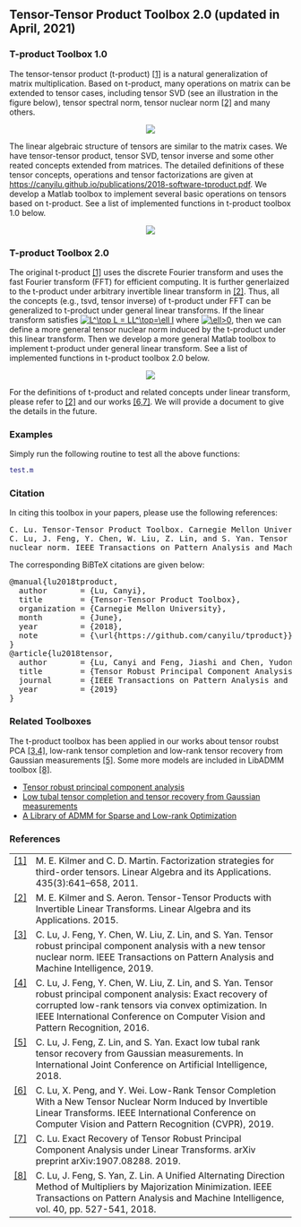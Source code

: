 ## Tensor-Tensor Product Toolbox 2.0 (updated in April, 2021)

### T-product Toolbox 1.0

The tensor-tensor product (t-product) <a class="footnote-reference" href="#id2" id="id1">[1]</a> is a natural generalization of matrix multiplication. Based on t-product, many operations on matrix can be extended to tensor cases, including tensor SVD (see an illustration in the figure below), tensor spectral norm, tensor nuclear norm <a class="footnote-reference" href="#id2" id="id1">[2]</a> and many others. 
<p align="center"> 
<img src="https://github.com/canyilu/tproduct/blob/master/doc/figure_tsvd.JPG">
</p>

The linear algebraic structure of tensors are similar to the matrix cases. We have tensor-tensor product, tensor SVD, tensor inverse and some other reated concepts extended from matrices. The detailed definitions of these tensor concepts, operations and tensor factorizations are given at <a href="../publications/2018-software-tproduct.pdf" class="textlink" target="_blank">https://canyilu.github.io/publications/2018-software-tproduct.pdf</a>. We develop a Matlab toolbox to implement several basic operations on tensors based on t-product. See a list of implemented functions in t-product toolbox 1.0 below.
<p align="center"> 
<img src="https://github.com/canyilu/tproduct/blob/master/doc/figure_functions_tproduct_1.0.JPG">
</p>

### T-product Toolbox 2.0

The original t-product <a class="footnote-reference" href="#id2" id="id1">[1]</a> uses the discrete Fourier transform and uses the fast Fourier transform (FFT) for efficient computing. It is further generlaized to the t-product under arbitrary invertible linear transform in <a class="footnote-reference" href="#id2" id="id1">[2]</a>. Thus, all the concepts (e.g., tsvd, tensor inverse) of t-product under FFT can be generalized to t-product under general linear transforms. If the linear transform satisfies <a href="https://www.codecogs.com/eqnedit.php?latex=L^\top&space;L&space;=&space;LL^\top=\ell&space;I" target="_blank"><img src="https://latex.codecogs.com/gif.latex?L^\top&space;L&space;=&space;LL^\top=\ell&space;I" title="L^\top L = LL^\top=\ell I" /></a> where <a href="https://www.codecogs.com/eqnedit.php?latex=\ell>0" target="_blank"><img src="https://latex.codecogs.com/gif.latex?\ell>0" title="\ell>0" /></a>, then we can define a more general tensor nuclear norm induced by the t-product under this linear transform. Then we develop a more general Matlab toolbox to implement t-product under general linear transform. See a list of implemented functions in t-product toolbox 2.0 below.
<p align="center"> 
<img src="https://github.com/canyilu/tproduct/blob/master/doc/figure_functions_tproduct_2.0.JPG">
</p>

For the definitions of t-product and related concepts under linear transform, please refer to <a class="footnote-reference" href="#id2" id="id1">[2]</a> and our works <a class="footnote-reference" href="#id2" id="id1">[6,7]</a>. We will provide a document to give the details in the future.

### Examples
Simply run the following routine to test all the above functions:
```matlab
test.m
```

### Citation

<p>In citing this toolbox in your papers, please use the following references:</p>

<div class="highlight-none"><div class="highlight"><pre>
C. Lu. Tensor-Tensor Product Toolbox. Carnegie Mellon University, June 2018. https://github.com/canyilu/tproduct.
C. Lu, J. Feng, Y. Chen, W. Liu, Z. Lin, and S. Yan. Tensor robust principal component analysis with a new tensor
nuclear norm. IEEE Transactions on Pattern Analysis and Machine Intelligence, 2019.
</pre></div>

<p>The corresponding BiBTeX citations are given below:</p>
<div class="highlight-none"><div class="highlight"><pre>
@manual{lu2018tproduct,
  author       = {Lu, Canyi},
  title        = {Tensor-Tensor Product Toolbox},
  organization = {Carnegie Mellon University},
  month        = {June},
  year         = {2018},
  note         = {\url{https://github.com/canyilu/tproduct}}
}
@article{lu2018tensor,
  author       = {Lu, Canyi and Feng, Jiashi and Chen, Yudong and Liu, Wei and Lin, Zhouchen and Yan, Shuicheng},
  title        = {Tensor Robust Principal Component Analysis with A New Tensor Nuclear Norm},
  journal      = {IEEE Transactions on Pattern Analysis and Machine Intelligence},
  year         = {2019}
}
</pre></div>
  
### Related Toolboxes
The t-product toolbox has been applied in our works about tensor roubst PCA <a class="footnote-reference" href="#id2" id="id1">[3,4]</a>, low-rank tensor completion and low-rank tensor recovery from Gaussian measurements <a class="footnote-reference" href="#id2" id="id1">[5]</a>. Some more models are included in LibADMM toolbox <a class="footnote-reference" href="#id2" id="id1">[8]</a>.
<ul>
  <li> <a href="https://github.com/canyilu/Tensor-Robust-Principal-Component-Analysis-TRPCA" class="textlink">Tensor robust principal component analysis </a></li>       
  <li> <a href="https://github.com/canyilu/tensor-completion-tensor-recovery" class="textlink">Low tubal tensor completion and tensor recovery from Gaussian measurements </a></li>
  <li> <a href="https://github.com/canyilu/LibADMM" class="textlink">A Library of ADMM for Sparse and Low-rank Optimization </a></li>
</ul>

### References
<table class="docutils footnote" frame="void" id="id2" rules="none">
<colgroup><col class="label" /><col /></colgroup>
<tbody valign="top">
<tr><td class="label"><a class="fn-backref" href="#id2">[1]</a></td><td>M. E. Kilmer and C. D. Martin. Factorization strategies for third-order tensors. Linear Algebra and its Applications. 435(3):641–658, 2011.</td></tr>
<tr><td class="label"><a class="fn-backref" href="#id2">[2]</a></td><td>M. E. Kilmer and S. Aeron. Tensor-Tensor Products with Invertible Linear Transforms. Linear Algebra and its Applications. 2015.</td></tr>
<tr><td class="label"><a class="fn-backref" href="#id2">[3]</a></td><td>C. Lu, J. Feng, Y. Chen, W. Liu, Z. Lin, and S. Yan. Tensor robust principal component analysis with a new tensor nuclear norm. IEEE Transactions on Pattern Analysis and Machine Intelligence, 2019.</td></tr>
<tr><td class="label"><a class="fn-backref" href="#id2">[4]</a></td><td>C. Lu, J. Feng, Y. Chen, W. Liu, Z. Lin, and S. Yan. Tensor robust principal component analysis: Exact recovery of corrupted low-rank tensors via convex optimization. In IEEE International Conference on Computer Vision and Pattern Recognition, 2016.</td></tr>
<tr><td class="label"><a class="fn-backref" href="#id2">[5]</a></td><td>C. Lu, J. Feng, Z. Lin, and S. Yan. Exact low tubal rank tensor recovery from Gaussian measurements. In International Joint Conference on Artificial Intelligence, 2018.</td></tr>
<tr><td class="label"><a class="fn-backref" href="#id2">[6]</a></td><td>C. Lu, X. Peng, and Y. Wei. Low-Rank Tensor Completion With a New Tensor Nuclear Norm Induced by Invertible Linear Transforms. IEEE International Conference on Computer Vision and Pattern Recognition (CVPR), 2019.</td></tr>
<tr><td class="label"><a class="fn-backref" href="#id2">[7]</a></td><td>C. Lu. Exact Recovery of Tensor Robust Principal Component Analysis under Linear Transforms. arXiv preprint arXiv:1907.08288. 2019.</td></tr>
<tr><td class="label"><a class="fn-backref" href="#id2">[8]</a></td><td>C. Lu, J. Feng, S. Yan, Z. Lin. A Unified Alternating Direction Method of Multipliers by Majorization Minimization. IEEE Transactions on Pattern Analysis and Machine Intelligence, vol. 40, pp. 527-541, 2018.
</td></tr>
</tbody>
</table>




